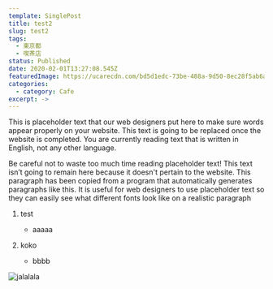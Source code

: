```yaml
---
template: SinglePost
title: test2
slug: test2
tags:
  - 東京都
  - 喫茶店
status: Published
date: 2020-02-01T13:27:08.545Z
featuredImage: https://ucarecdn.com/bd5d1edc-73be-488a-9d50-8ec28f5ab6a9/
categories:
  - category: Cafe
excerpt: ->
---
```

This is placeholder text that our web designers put here to make sure words appear properly on your website. This text is going to be replaced once the website is completed. You are currently reading text that is written in English, not any other language.

Be careful not to waste too much time reading placeholder text! This text isn’t going to remain here because it doesn't pertain to the website. This paragraph has been copied from a program that automatically generates paragraphs like this. It is useful for web designers to use placeholder text so they can easily see what different fonts look like on a realistic paragraph



1. test

   * aaaaa
2. koko

   * bbbb

![jalalala](https://ucarecdn.com/59d8de4a-77f1-436d-b471-7f2df760ec6e/ "stest")